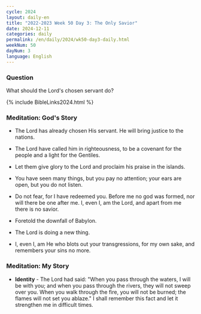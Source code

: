```yaml
---
cycle: 2024
layout: daily-en
title: "2022-2023 Week 50 Day 3: The Only Savior"
date: 2024-12-11
categories: daily
permalink: /en/daily/2024/wk50-day3-daily.html
weekNum: 50
dayNum: 3
language: English
---
```


### Question     
What should the Lord's chosen servant do?

{% include BibleLinks2024.html %} 

### Meditation: God's Story   
+ The Lord has already chosen His servant. He will bring justice to the nations. 

+ The Lord have called him in righteousness, to be a covenant for the people and a light for the Gentiles. 

+ Let them give glory to the Lord and proclaim his praise in the islands. 

+ You have seen many things, but you pay no attention; your ears are open, but you do not listen. 

+ Do not fear, for I have redeemed you. Before me no god was formed, nor will there be one after me. I, even I, am the Lord, and apart from me there is no savior. 

+ Foretold the downfall of Babylon. 

+ The Lord is doing a new thing. 

+ I, even I, am He who blots out your transgressions, for my own sake, and remembers your sins no more. 

### Meditation: My Story   
+ **Identity** - The Lord had said: "When you pass through the waters, I will be with you; and when you pass through the rivers, they will not sweep over you. When you walk through the fire, you will not be burned; the flames will not set you ablaze." I shall remember this fact and let it strengthen me in difficult times. 

